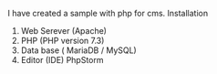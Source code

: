I have created a sample with php for cms.
Installation
1.	Web Serever (Apache)
2.	PHP (PHP version 7.3)
3.	Data base ( MariaDB / MySQL)
4.	Editor (IDE) PhpStorm
